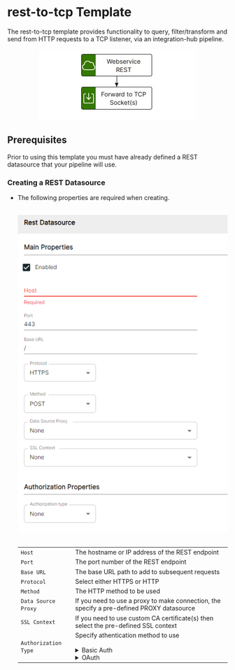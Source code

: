 # rest-to-tcp Template

The rest-to-tcp template provides functionality to query, filter/transform and send from HTTP requests to a TCP listener, via an integration-hub pipeline.

<p align="center">
<img src="../../assets/images/rest-to-tcp/1.0/flow_rest-to-tcp.jpg" />
</p>

## Prerequisites

Prior to using this template you must have already defined a REST datasource that your pipeline will use.

### Creating a REST Datasource

- The following properties are required when creating.

  <br><img src="../../assets/images/datasource-rest.png" /><br>
  <br />
    <table>
      <tr>
        <td><code>Host</code></td>
        <td>The hostname or IP address of the REST endpoint</td>
      </tr>
      <tr>
        <td><code>Port</code></td>
        <td>The port number of the REST endpoint</td>
      </tr>
      <tr>
        <td><code>Base URL</code></td>
        <td>The base URL path to add to subsequent requests</td>
      </tr>
      <tr>
        <td><code>Protocol</code></td>
        <td>Select either HTTPS or HTTP</td>
      </tr>
      <tr>
        <td><code>Method</code></td>
        <td>The HTTP method to be used</td>
      </tr>
      <tr>
        <td><code>Data Source Proxy</code></td>
        <td>If you need to use a proxy to make connection, the specify a pre-defined PROXY datasource</td>
      </tr>
      <tr>
        <td><code>SSL Context</code></td>
        <td>If you need to use custom CA certificate(s) then select the pre-defined SSL context</td>
      </tr>
      <tr>
        <td><code>Authorization Type</code></td>
        <td>Specify athentication method to use<br><br>
          <details>
            <summary>Basic Auth</summary>
            <table>
              <tr>
                <td><code>Username</code></td>
                <td>The username for authenticating</td>
              </tr>
              <tr>
                <td><code>Password</code></td>
                <td>The password for authenticating</td>
              </tr>
              <tr>
                <td><code>Authorization Header Prefix</code></td>
                <td>The authorization token type</td>
              </tr>
              <tr>
                <td><code>Authorization Header Name</code></td>
                <td>The authorization name</td>
              </tr>
              <tr>
                <td><code>SSL Context</code></td>
                <td>If you need to use custom CA certificate(s) then select the pre-defined SSL context</td>
              </tr>
            </table>
          </details>
          <details>
            <summary>OAuth</summary>
            <table>
              <tr>
                <td><code>Host</code></td>
                <td>The hostname for authenticating<br> azure: <code>login.microsoftonline.com</code></td>
              </tr>
              <tr>
                <td><code>Authorization Url</code></td>
                <td>The endpoint for the API provider authorization server, to retrieve the auth code<br> azure: <code>/&lt;TENANT ID&gt;/oauth2/v2.0/authorize</code><br></td>
              </tr>
              <tr>
                <td><code>Token Url</code></td>
                <td>The provider's authentication server, to exchange an authorization code for an access token<br> azure: <code>/&lt;TENANT ID&gt;/oauth2/v2.0/token</code</td>
              </tr>
              <tr>
                <td><code>Redirect Url</code></td>
                <td>The redirect_uri is must match one of the URLs the developer registered when creating the application, and the authorization server should reject the request if it does not match.</td>
              </tr>
              <tr>
                <td><code>Client Secret</code></td>
                <td>The client secret given to you by the API provider</td>
              </tr>
              <tr>
                <td><code>Client Id</code></td>
                <td>The ID for your client application registered with the API provider</td>
              </tr>
              <tr>
                <td><code>Scope</code></td>
                <td>The scope of access you are requesting, which may include multiple space-separated values <br> azure: <code>https://graph.microsoft.com/.default</code> </td>
              </tr>
              <tr>
                <td><code>Grant Type</code></td>
                <td>This will depend on the API service provider requirements</td>
              </tr>
              <tr>
                <td><code>Token Refresh</code></td>
                <td>The unit that should be combined with the *Token Refresh Unit*, refreshing the token will happen at this interval</td>
              </tr>
              <tr>
                <td><code>Token Refresh Unit</code></td>
                <td>This can be Seconds, Minutes, Hours or Days</td>
              </tr>
              <tr>
                <td><code>Authorization Header Prefix</code></td>
                <td>The authorization token type</td>
              </tr>
              <tr>
                <td><code>Authorization Header Name</code></td>
                <td>The authorization name</td>
              </tr>
              <tr>
                <td><code>Mail Support</code></td>
                <td>Set to true if connecting to Azure and you are wanting to interact with mail component</td>
              </tr>
              <tr>
                <td><code>SSL Context</code></td>
                <td>If you need to use custom CA certificate(s) then select the pre-defined SSL context</td>
              </tr>
            </table>
          </details>
        </td>
      </tr>
  </table>
